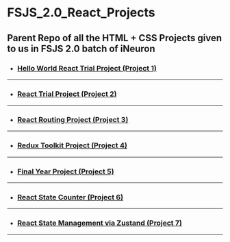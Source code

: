 # FSJS_2.0_React_Projects

## Parent Repo of all the HTML + CSS Projects given to us in FSJS 2.0 batch of iNeuron

- ### [Hello World React Trial Project (Project 1)](https://github.com/vyomPundhir/Hello_World_React_Trial)

---
- ### [React Trial Project (Project 2)](https://github.com/vyomPundhir/React_Trial_Project)

---
- ### [React Routing Project (Project 3)](https://github.com/vyomPundhir/React_Routing_Project)

---
- ### [Redux Toolkit Project (Project 4)](https://github.com/vyomPundhir/Redux_tool_kit_Project)

---
- ### [Final Year Project (Project 5)](https://github.com/vyomPundhir/Final_Year_Project)

---
- ### [React State Counter (Project 6)](https://github.com/vyomPundhir/State_Counter)

---
- ### [React State Management via Zustand (Project 7)](https://github.com/vyomPundhir/React_State_Management_via_Zustand)

---





